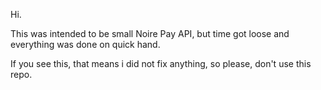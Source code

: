 Hi.

This was intended to be small Noire Pay API, but time got loose and everything
was done on quick hand.

If you see this, that means i did not fix anything, so please, don't use this
repo.